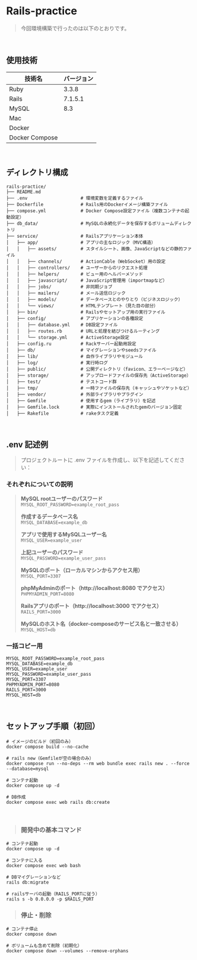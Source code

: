 # Rails-practice
>今回環境構築で行ったのは以下のとおりです。

<br>

## 使用技術
| 技術名 | バージョン |
|-------|---------|
| Ruby  | 3.3.8   |
| Rails | 7.1.5.1 |
| MySQL | 8.3     |
| Mac   ||
| Docker||
| Docker Compose ||

<br>

## ディレクトリ構成

```
rails-practice/
├── README.md
├── .env                    # 環境変数を定義するファイル
├── Dockerfile              # Rails用のDockerイメージ構築ファイル
├── compose.yml             # Docker Compose設定ファイル（複数コンテナの起動設定）
├── db_data/                # MySQLの永続化データを保存するボリュームディレクトリ
├── service/                # Railsアプリケーション本体
│   ├── app/                # アプリの主なロジック（MVC構造）
│   │   ├── assets/         # スタイルシート、画像、JavaScriptなどの静的ファイル
│   │   ├── channels/       # ActionCable（WebSocket）用の設定
│   │   ├── controllers/    # ユーザーからのリクエスト処理
│   │   ├── helpers/        # ビュー用のヘルパーメソッド
│   │   ├── javascript/     # JavaScript管理用（importmapなど）
│   │   ├── jobs/           # 非同期ジョブ
│   │   ├── mailers/        # メール送信ロジック
│   │   ├── models/         # データベースとのやりとり（ビジネスロジック）
│   │   └── views/          # HTMLテンプレート（見た目の部分）
│   ├── bin/                # Railsやセットアップ用の実行ファイル
│   ├── config/             # アプリケーションの各種設定
│   │   ├── database.yml    # DB設定ファイル
│   │   ├── routes.rb       # URLと処理を結びつけるルーティング
│   │   └── storage.yml     # ActiveStorage設定
│   ├── config.ru           # Rackサーバー起動用設定
│   ├── db/                 # マイグレーションやseedsファイル
│   ├── lib/                # 自作ライブラリやモジュール
│   ├── log/                # 実行時ログ
│   ├── public/             # 公開ディレクトリ（favicon、エラーページなど）
│   ├── storage/            # アップロードファイルの保存先（ActiveStorage）
│   ├── test/               # テストコード群
│   ├── tmp/                # 一時ファイルの保存先（キャッシュやソケットなど）
│   ├── vendor/             # 外部ライブラリやプラグイン
│   ├── Gemfile             # 使用するgem（ライブラリ）を記述
│   ├── Gemfile.lock        # 実際にインストールされたgemのバージョン固定
│   ├── Rakefile            # rakeタスク定義
```

<br>

## .env 記述例
>プロジェクトルートに .env ファイルを作成し、以下を記述してください：
### それぞれについての説明
>
> **MySQL rootユーザーのパスワード**  
> `MYSQL_ROOT_PASSWORD=example_root_pass`
>
> **作成するデータベース名**  
> `MYSQL_DATABASE=example_db`
>
> **アプリで使用するMySQLユーザー名**  
> `MYSQL_USER=example_user`
>
> **上記ユーザーのパスワード**  
> `MYSQL_PASSWORD=example_user_pass`
>
> **MySQLのポート（ローカルマシンからアクセス用）**  
> `MYSQL_PORT=3307`
>
> **phpMyAdminのポート（http://localhost:8080 でアクセス）**  
> `PHPMYADMIN_PORT=8080`
>
> **Railsアプリのポート（http://localhost:3000 でアクセス）**  
> `RAILS_PORT=3000`
>
> **MySQLのホスト名（docker-composeのサービス名と一致させる）**  
> `MYSQL_HOST=db`

### 一括コピー用
```
MYSQL_ROOT_PASSWORD=example_root_pass
MYSQL_DATABASE=example_db
MYSQL_USER=example_user
MYSQL_PASSWORD=example_user_pass
MYSQL_PORT=3307
PHPMYADMIN_PORT=8080
RAILS_PORT=3000
MYSQL_HOST=db
```
<br>

## セットアップ手順（初回）
```
# イメージのビルド（初回のみ）
docker compose build --no-cache

# rails new（Gemfileが空の場合のみ）
docker compose run --no-deps --rm web bundle exec rails new . --force --database=mysql

# コンテナ起動
docker compose up -d

# DB作成
docker compose exec web rails db:create
```

<br>

>### 開発中の基本コマンド
```
# コンテナ起動
docker compose up -d

# コンテナに入る
docker compose exec web bash

# DBマイグレーションなど
rails db:migrate

# railsサーバの起動（RAILS_PORTに従う）
rails s -b 0.0.0.0 -p $RAILS_PORT
```

>### 停止・削除
```
# コンテナ停止
docker compose down

# ボリュームも含めて削除（初期化）
docker compose down --volumes --remove-orphans
```

